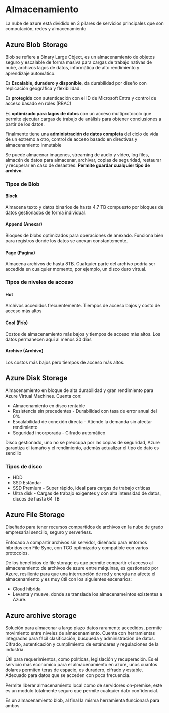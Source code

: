 # Almacenamiento

La nube de azure está dividido en 3 pilares de servicios principales que son computación, redes y almacenamiento

## Azure Blob Storage

Blob se refiere a Binary Large Object, es un almacenamiento de objetos seguro y escalable de forma masiva para cargas de trabajo nativas de nube, archivos lagos de datos, informática de alto rendimiento y aprendizaje automático.

Es **Escalable, duradero y disponible**, da durabilidad por diseño con replicación geográfica y flexibilidad.

Es **protegido** con autenticación con el ID de Microsoft Entra y control de acceso basado en roles (RBAC)

Es **optimizado para lagos de datos** con un acceso multiprotocolo que permite ejecutar cargas de trabajo de análisis para obtener conclusiones a partir de los datos.

Finalmente tiene una **administración de datos completa** del ciclo de vida de un extremo a otro, control de acceso basado en directivas y almacenamiento inmutable

Se puede almacenar imagenes, streaming de audio y vídeo, log files, almacén de datos para almacenar, archivar, copias de seguridad, restaurar y recuperar en caso de desastres. **Permite guardar cualquier tipo de archivo**.

### Tipos de Blob

#### Block

Almacena texto y datos binarios de hasta 4.7 TB compuesto por bloques de datos gestionados de forma individual.

#### Append (Anexar)

Bloques de blobs optimizados para operaciones de anexado. Funciona bien para registros donde los datos se anexan constantemente.

#### Page (Pagina)

Almacena archivos de hasta 8TB. Cualquier parte del archivo podría ser accedida en cualquier momento, por ejemplo, un disco duro virtual.

### Tipos de niveles de acceso

#### Hot

Archivos accedidos frecuentemente. Tiempos de acceso bajos y costo de acceso más altos

#### Cool (Frío)

Costos de almacenamiento más bajos y tiempos de acceso más altos. Los datos permanecen aquí al menos 30 días

#### Archive (Archivo)

Los costos más bajos pero tiempos de acceso más altos.

## Azure Disk Storage

Almacenamiento en bloque de alta durabilidad y gran rendimiento para Azure Virtual Machines. Cuenta con:

- Almacenamiento en disco rentable
- Resistencia sin precedentes - Durabilidad con tasa de error anual del 0%
- Escalabilidad de conexión directa - Atiende la demanda sin afectar rendimiento
- Seguridad incorporada - Cifrado automático

Disco gestionado, uno no se preocupa por las copias de seguridad, Azure garantiza el tamaño y el rendimiento, además actualizar el tipo de dato es sencillo

### Tipos de disco

- HDD
- SSD Estándar
- SSD Premium - Super rápido, ideal para cargas de trabajo críticas
- Ultra disk - Cargas de trabajo exigentes y con alta intensidad de datos, discos de hasta 64 TB

## Azure File Storage

Diseñado para tener recursos compartidos de archivos en la nube de grado empresarial sencillo, seguro y serverless.

Enfocado a compartir archivos sin servidor, diseñado para entornos híbridos con File Sync, con TCO optimizado y compatible con varios protocolos.

De los beneficios de file storage es que permite compartir el acceso al almacenamiento de archivos de azure entre máquinas, es gestionado por Azure, resiliente para que una interrupción de red y energia no afecte el almacenamiento y es muy útil con los siguientes escenarios:

- Cloud híbrida
- Levanta y mueve, donde se translada los almacenameintos existentes a Azure.

## Azure archive storage

Solución para almacenar a largo plazo datos raramente accedidos, permite movimiento entre niveles de almacenamiento. Cuenta con herramientas integradas para fácil clasificación, busqueda y administración de datos. Cifrado, autenticación y cumplimiento de estándares y regulaciones de la industria.

Útil para requerimientos, como políticas, legislación y recuperación. Es el servicio más economico para el almacenamiento en azure, unos cuantos dolares permiten teras de espacio, es duradero, cifrado y estable. Adecuado para datos que se acceden con poca frecuencia.

Permite liberar almacenamiento local como de servidores on-premise, este es un modulo totalmente seguro que permite cualquier dato confidencial.

Es un almacenamiento blob, al final la misma herramienta funcionará para ambos

